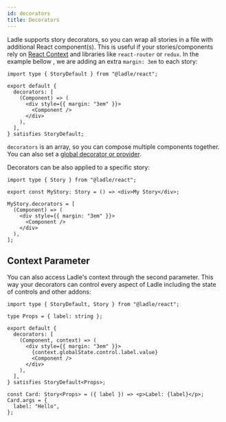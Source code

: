 ```yaml
---
id: decorators
title: Decorators
---
```


Ladle supports story decorators, so you can wrap all stories in a file with additional React component(s). This is useful if your stories/components rely on [React Context](https://reactjs.org/docs/context.html) and libraries like `react-router` or `redux`. In the example bellow , we are adding an extra `margin: 3em` to each story:

```tsx
import type { StoryDefault } from "@ladle/react";

export default {
  decorators: [
    (Component) => (
      <div style={{ margin: "3em" }}>
        <Component />
      </div>
    ),
  ],
} satisfies StoryDefault;
```

`decorators` is an array, so you can compose multiple components together. You can also set a [global decorator or provider](./providers).

Decorators can be also applied to a specific story:

```tsx
import type { Story } from "@ladle/react";

export const MyStory: Story = () => <div>My Story</div>;

MyStory.decorators = [
  (Component) => (
    <div style={{ margin: "3em" }}>
      <Component />
    </div>
  ),
];
```

## Context Parameter

You can also access Ladle's context through the second parameter. This way your decorators can control every aspect of Ladle including the state of controls and other addons:

```tsx
import type { StoryDefault, Story } from "@ladle/react";

type Props = { label: string };

export default {
  decorators: [
    (Component, context) => (
      <div style={{ margin: "3em" }}>
        {context.globalState.control.label.value}
        <Component />
      </div>
    ),
  ],
} satisfies StoryDefault<Props>;

const Card: Story<Props> = ({ label }) => <p>Label: {label}</p>;
Card.args = {
  label: "Hello",
};
```

